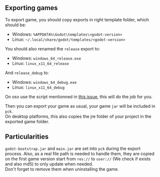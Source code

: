 ## Exporting games

To export game, you should copy exports in right template folder, which should be:  
- Windows: `%APPDATA%\Godot\templates\<godot-version>`
- Linux: `~/.local/share/godot/templates/<godot-version>`  

You should also renamed the `release` export to:  
- Windows: `windows_64_release.exe`
- Linux: `linux_x11_64_release`

And `release_debug` to:
- Windows: `windows_64_debug.exe`
- Linux: `linux_x11_64_debug`

On osx use the script mentionned in [this issue](https://github.com/godotengine/godot-docs/issues/3194#issuecomment-588862977),
this will do the job for you.

Then you can export your game as usual, your game `jar` will be included in `pck`.  
On desktop platforms, this also copies the jre folder of your project in the exported game folder.

## Particularities

`godot-bootstrap.jar` and `main.jar` are set into `pck` during the export process. Also, as a real file path is needed to
handle them, they are copied on the first game version start from `res://` to `user://` (We check if exists and also md5)
to only update when needed.  
Don't forget to remove them when uninstalling the game.